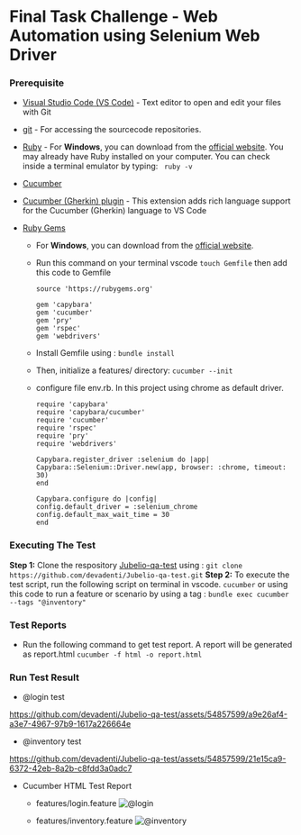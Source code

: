 # Final Task Challenge - Web Automation using Selenium Web Driver

### Prerequisite

* [Visual Studio Code (VS Code)](https://code.visualstudio.com/updates/v1_77) -  Text editor to open and edit your files with Git
* [git](https://git-scm.com/downloads) - For accessing the sourcecode repositories.
* [Ruby](https://www.ruby-lang.org/en/documentation/installation/) - For **Windows**, you can download from the [official website](https://rubyinstaller.org/downloads/). You may already have Ruby installed on your computer. You can check inside a terminal emulator by typing: ` ruby -v`
* [Cucumber](https://cucumber.io/docs/installation/) 
* [Cucumber (Gherkin) plugin](https://marketplace.visualstudio.com/items?itemName=alexkrechik.cucumberautocomplete) - This extension adds rich language support for the Cucumber (Gherkin) language to VS Code

* [Ruby Gems](rubygems.org) 
  * For **Windows**, you can download from the [official website](https://rubyinstaller.org/downloads/).
  * Run this command on your terminal vscode
    `touch Gemfile`
    then add this code to Gemfile
    ```
    source 'https://rubygems.org'

    gem 'capybara'
    gem 'cucumber'
    gem 'pry'
    gem 'rspec'
    gem 'webdrivers'
    ```
  * Install Gemfile using : `bundle install`
  * Then, initialize a features/ directory: `cucumber --init`
  * configure file env.rb. In this project using chrome as default driver. 
  
    ```
    require 'capybara'
    require 'capybara/cucumber'
    require 'cucumber'
    require 'rspec'
    require 'pry'
    require 'webdrivers'

    Capybara.register_driver :selenium do |app|
    Capybara::Selenium::Driver.new(app, browser: :chrome, timeout: 30)
    end

    Capybara.configure do |config|
    config.default_driver = :selenium_chrome
    config.default_max_wait_time = 30
    end
    ```
### Executing The Test
**Step 1:** Clone the respository
  [Jubelio-qa-test](https://github.com/devadenti/Jubelio-qa-test) using :
    `git clone https://github.com/devadenti/Jubelio-qa-test.git`
**Step 2:** To execute the test script, run the following script on terminal in vscode.
    `cucumber`
    or using this code to run a feature or scenario by using a tag :
    `bundle exec cucumber --tags "@inventory"`

### Test Reports
*  Run the following command to get test report. A report will be generated as report.html
    `cucumber -f html -o report.html`

### Run Test Result
*  @login test

https://github.com/devadenti/Jubelio-qa-test/assets/54857599/a9e26af4-a3e7-4967-97b9-1617a226664e


*  @inventory test
 
 
 https://github.com/devadenti/Jubelio-qa-test/assets/54857599/21e15ca9-6372-42eb-8a2b-c8fdd3a0adc7


*  Cucumber HTML Test Report
    * features/login.feature
      ![@login](https://github.com/devadenti/Jubelio-qa-test/assets/54857599/4680d432-6d88-488a-87dc-3fe22bc2c46e)

    * features/inventory.feature
      ![@inventory](https://github.com/devadenti/Jubelio-qa-test/assets/54857599/5f7f690f-276e-4be5-b354-013fee46eacc)


